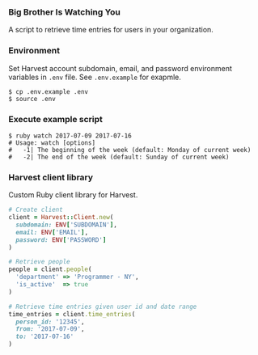 ### Big Brother Is Watching You

A script to retrieve time entries for users in your organization.

### Environment

Set Harvest account subdomain, email, and password environment variables in `.env` file. See `.env.example` for exapmle.

```
$ cp .env.example .env
$ source .env
```

### Execute example script

```
$ ruby watch 2017-07-09 2017-07-16
# Usage: watch [options]
#   -1| The beginning of the week (default: Monday of current week)
#   -2| The end of the week (default: Sunday of current week)
```

### Harvest client library

Custom Ruby client library for Harvest.

```rb
# Create client
client = Harvest::Client.new(
  subdomain: ENV['SUBDOMAIN'],
  email: ENV['EMAIL'],
  password: ENV['PASSWORD']
)

# Retrieve people
people = client.people(
  'department' => 'Programmer - NY',
  'is_active'  => true
)

# Retrieve time entries given user id and date range
time_entries = client.time_entries(
  person_id: '12345',
  from: '2017-07-09',
  to: '2017-07-16'
)
```
